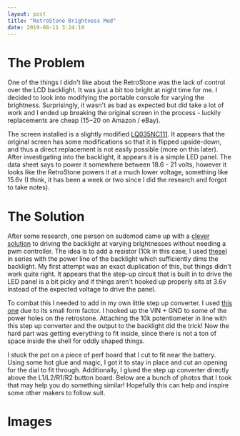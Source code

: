 ```yaml
---
layout: post
title: "RetroStone Brightness Mod"
date: 2019-08-11 3:24:19
---
```


# The Problem
One of the things I didn't like about the RetroStone was the lack of control over the LCD backlight. It was just a bit too bright at night time for me. I decided to look into modifying the portable console for varying the brightness. Surprisingly, it wasn't as bad as expected but did take a lot of work and I ended up breaking the original screen in the process - luckily replacements are cheap ($15-$20 on Amazon / eBay).

The screen installed is a slightly modified [LQ035NC111](http://aitendo3.sakura.ne.jp/aitendo_data/product_img/lcd/tft/AT035DL01/LQ035NC111.pdf). It appears that the original screen has some modifications so that it is flipped upside-down, and thus a direct replacement is not easily possible (more on this later). After investigating into the backlight, it appears it is a simple LED panel. The data sheet says to power it somewhere between 18.6 - 21 volts, however it looks like the RetroStone powers it at a much lower voltage, something like 15.6v (I think, it has been a week or two since I did the research and forgot to take notes).

# The Solution
After some research, one person on sudomod came up with a [clever solution](https://sudomod.com/forum/viewtopic.php?t=7512) to driving the backlight at varying brightnesses without needing a pwm controller. The idea is to add a resistor (10k in this case, I used [these](https://www.amazon.com/gp/product/B013FPKCMM)) in series with the power line of the backlight which sufficiently dims the backlight. My first attempt was an exact duplication of this, but things didn't work quite right. It appears that the step-up circuit that is built in to drive the LED panel is a bit picky and if things aren't hooked up properly sits at 3.6v instead of the expected voltage to drive the panel.

To combat this I needed to add in my own little step up converter. I used [this one](https://www.amazon.com/gp/product/B01N9ZVXTR) due to its small form factor. I hooked up the VIN + GND to some of the power holes on the retrostone. Attaching the 10k potentiometer in line with this step up converter and the output to the backlight did the trick! Now the hard part was getting everything to fit inside, since there is not a ton of space inside the shell for oddly shaped things.

I stuck the pot on a piece of perf board that I cut to fit near the battery. Using some hot glue and magic, I got it to stay in place and cut an opening for the dial to fit through. Additionally, I glued the step up converter directly above the L1/L2/R1/R2 button board. Below are a bunch of photos that I took that may help you do something similar! Hopefully this can help and inspire some other makers to follow suit.

# Images
<div id="grid" class="image-grid"></div>

<script type="text/javascript">
  {% include js/imagegrid.js %}
  window.onload = initGrid('grid', [
    '/assets/img/blog/retrostone-brightness/IMG_5369.jpg', 'Final Result of Brightness vs. Darkness',
    '/assets/img/blog/retrostone-brightness/IMG_20190810_230641.jpg', 'Potentiometer Rig',
    '/assets/img/blog/retrostone-brightness/IMG_20190810_231450.jpg', 'Attached Potentiometer Rig',
    '/assets/img/blog/retrostone-brightness/IMG_20190811_002407.jpg', 'Step Up Converter',
    '/assets/img/blog/retrostone-brightness/IMG_20190811_183824.jpg', 'LCD Modifications',
    '/assets/img/blog/retrostone-brightness/IMG_20190811_185759.jpg', 'Final Brightness Mod',
  ]);
</script>
